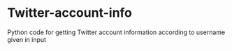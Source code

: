 # Twitter-account-info
Python code for getting Twitter account information according to username given in input
